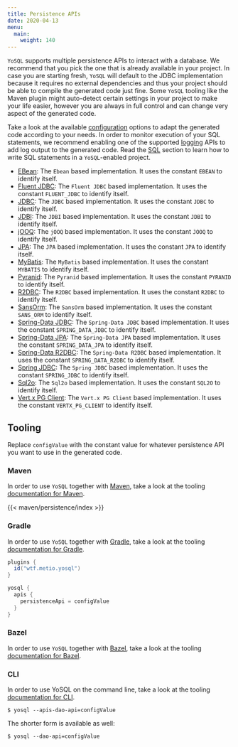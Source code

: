 ```yaml
---
title: Persistence APIs
date: 2020-04-13
menu:
  main:
    weight: 140
---
```


`YoSQL` supports multiple persistence APIs to interact with a database. We recommend that you pick the one that is already available in your project. In case you are starting fresh, `YoSQL` will default to the JDBC implementation because it requires no external dependencies and thus your project should be able to compile the generated code just fine. Some `YoSQL` tooling like the Maven plugin might auto-detect certain settings in your project to make your life easier, however you are always in full control and can change very aspect of the generated code.

Take a look at the available [configuration](/configuration/) options to adapt the generated code according to your needs. In order to monitor execution of your SQL statements, we recommend enabling one of the supported [logging](/logging/) APIs to add log output to the generated code. Read the [SQL](/sql/) section to learn how to write SQL statements in a `YoSQL`-enabled project.

- [EBean](./ebean/): The `Ebean` based implementation. It uses the constant `EBEAN` to identify itself. 
- [Fluent JDBC](./fluent-jdbc/): The `Fluent JDBC` based implementation. It uses the constant `FLUENT_JDBC` to identify itself.
- [JDBC](./jdbc/): The `JDBC` based implementation. It uses the constant `JDBC` to identify itself.
- [JDBI](./jdbi/): The `JDBI` based implementation. It uses the constant `JDBI` to identify itself.
- [jOOQ](./jooq/): The `jOOQ` based implementation. It uses the constant `JOOQ` to identify itself.
- [JPA](./jpa/): The `JPA` based implementation. It uses the constant `JPA` to identify itself.
- [MyBatis](./mybatis/): The `MyBatis` based implementation. It uses the constant `MYBATIS` to identify itself.
- [Pyranid](./pyranid/): The `Pyranid` based implementation. It uses the constant `PYRANID` to identify itself.
- [R2DBC](./r2dbc/): The `R2DBC` based implementation. It uses the constant `R2DBC` to identify itself.
- [SansOrm](./sansorm/): The `SansOrm` based implementation. It uses the constant `SANS_ORM` to identify itself.
- [Spring-Data JDBC](./spring-data-jdbc/): The `Spring-Data JDBC` based implementation. It uses the constant `SPRING_DATA_JDBC` to identify itself.
- [Spring-Data JPA](./spring-data-jpa/): The `Spring-Data JPA` based implementation. It uses the constant `SPRING_DATA_JPA` to identify itself.
- [Spring-Data R2DBC](./spring-data-r2dbc/): The `Spring-Data R2DBC` based implementation. It uses the constant `SPRING_DATA_R2DBC` to identify itself.
- [Spring JDBC](./spring-jdbc/): The `Spring JDBC` based implementation. It uses the constant `SPRING_JDBC` to identify itself.
- [Sql2o](./sql2o/): The `Sql2o` based implementation. It uses the constant `SQL2O` to identify itself.
- [Vert.x PG Client](./vertx-pg-client/): The `Vert.x PG Client` based implementation. It uses the constant `VERTX_PG_CLIENT` to identify itself.

## Tooling

Replace `configValue` with the constant value for whatever persistence API you want to use in the generated code.

### Maven

In order to use `YoSQL` together with [Maven](https://maven.apache.org/), take a look at the tooling [documentation
for Maven](/tooling/maven/).

{{< maven/persistence/index >}}

### Gradle

In order to use `YoSQL` together with [Gradle](https://gradle.org/), take a look at the tooling [documentation for Gradle](/tooling/gradle/).

```groovy
plugins {
  id("wtf.metio.yosql")
}

yosql {
  apis {
    persistenceApi = configValue
  }
}
```

### Bazel

In order to use `YoSQL` together with [Bazel](https://bazel.build/), take a look at the tooling [documentation for
Bazel](/tooling/bazel/).

### CLI

In order to use YoSQL on the command line, take a look at the tooling [documentation for CLI](/tooling/cli/).

```shell
$ yosql --apis-dao-api=configValue
```

The shorter form is available as well:

```shell
$ yosql --dao-api=configValue
```

